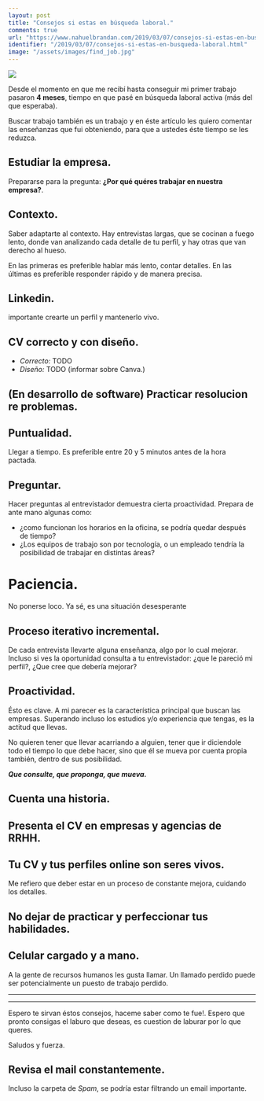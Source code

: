 ```yaml
---
layout: post
title: "Consejos si estas en búsqueda laboral."
comments: true
url: "https://www.nahuelbrandan.com/2019/03/07/consejos-si-estas-en-busqueda-laboral.html"
identifier: "/2019/03/07/consejos-si-estas-en-busqueda-laboral.html"
image: "/assets/images/find_job.jpg"
---
```


![]({{page.image}})<br>

Desde el momento en que me recibí hasta conseguir mi primer trabajo pasaron **4 meses**, tiempo en que pasé en búsqueda laboral activa (más del que esperaba).

Buscar trabajo también es un trabajo y en éste artículo les quiero comentar las enseñanzas que fui obteniendo, para que a ustedes éste tiempo se les reduzca.

## Estudiar la empresa.

Prepararse para la pregunta: **¿Por qué quéres trabajar en nuestra empresa?**.

## Contexto.

Saber adaptarte al contexto. Hay entrevistas largas, que se cocinan a fuego lento, donde van analizando cada detalle de tu perfil, y hay otras que van derecho al hueso.

En las primeras es preferible hablar más lento, contar detalles. En las últimas es preferible responder rápido y de manera precisa.

## Linkedin.

importante crearte un perfil y mantenerlo vivo.

## CV correcto y con diseño.

 * *Correcto:* TODO
 * *Diseño:* TODO (informar sobre Canva.)

## (En desarrollo de software) Practicar resolucion re problemas.

## Puntualidad.

Llegar a tiempo. Es preferible entre 20 y 5 minutos antes de la hora pactada.

## Preguntar.

Hacer preguntas al entrevistador demuestra cierta proactividad. Prepara de ante mano algunas como:
* ¿como funcionan los horarios en la oficina, se podría quedar después de tiempo?
* ¿Los equipos de trabajo son por tecnología, o un empleado tendría la posibilidad de trabajar en distintas áreas?

# Paciencia.

No ponerse loco. Ya sé, es una situación desesperante

## Proceso iterativo incremental.

De cada entrevista llevarte alguna enseñanza, algo por lo cual mejorar. Incluso si ves la oportunidad consulta a tu entrevistador: ¿que le pareció mi perfil?, ¿Que cree que debería mejorar?

## Proactividad.

Ésto es clave. A mi parecer es la característica principal que buscan las empresas. Superando incluso los estudios y/o experiencia que tengas, es la actitud que llevas.

No quieren tener que llevar acarriando a alguien, tener que ir diciendole todo el tiempo lo que debe hacer, sino que él se mueva por cuenta propia también, dentro de sus posibilidad.

***Que consulte, que proponga, que mueva.***


## Cuenta una historia.

## Presenta el CV en empresas y agencias de RRHH.

## Tu CV y tus perfiles online son seres vivos.

Me refiero que deber estar en un proceso de constante mejora, cuidando los detalles.

## No dejar de practicar y perfeccionar tus habilidades.

## Celular cargado y a mano.

A la gente de recursos humanos les gusta llamar. Un llamado perdido puede ser potencialmente un puesto de trabajo perdido.

---
---

Espero te sirvan éstos consejos, haceme saber como te fue!. Espero que pronto consigas el laburo que deseas, es cuestion de laburar por lo que queres.

Saludos y fuerza.

## Revisa el mail constantemente.

Incluso la carpeta de *Spam*, se podría estar filtrando un email importante.
